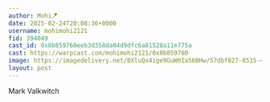 ```yaml
---
author: Mohi🪁
date: 2025-02-24T20:08:36+0000
username: mohimohi2121
fid: 394049
cast_id: 0x8b859760eeb3d358da04d9dfc6a81528a11e775a
cast: https://warpcast.com/mohimohi2121/0x8b859760
image: https://imagedelivery.net/BXluQx4ige9GuW0Ia56BHw/57dbf827-8515-4c2c-e221-c24f542c7200/original
layout: post
---
```

Mark Valkwitch  

<img src='https://imagedelivery.net/BXluQx4ige9GuW0Ia56BHw/57dbf827-8515-4c2c-e221-c24f542c7200/original' alt='' referrerpolicy='no-referrer'/>